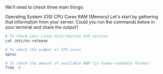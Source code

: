 We'll need to check three main things:

Operating System (OS)
CPU Cores
RAM (Memory)
Let's start by gathering that information from your server. Could you run the commands below in your terminal and share the output?

```bash
# To check your Linux distribution and version
cat /etc/os-release

# To check the number of CPU cores
nproc

# To check the amount of available RAM (in human-readable format)
free -h
```